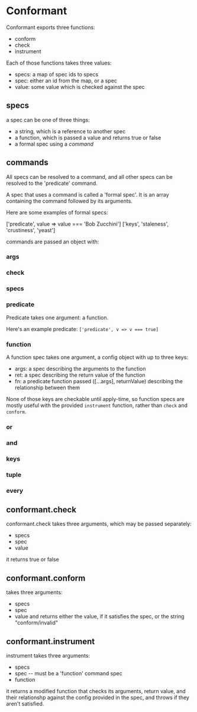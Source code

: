 # Conformant

Conformant exports three functions:

- conform
- check
- instrument

Each of those functions takes three values:

- specs: a map of spec ids to specs
- spec: either an id from the map, or a spec
- value: some value which is checked against the spec

## specs

a spec can be one of three things:

- a string, which is a reference to another spec
- a function, which is passed a value and returns true or false
- a formal spec using a _command_



## commands

All specs can be resolved to a command, and all other specs can be
resolved to the 'predicate' command.

A spec that uses a command is called a 'formal spec'. It is an array
containing the command followed by its arguments.

Here are some examples of formal specs:

['predicate', value => value === 'Bob Zucchini']
['keys', 'staleness', 'crustiness', 'yeast']

commands are passed an object with:

### args
### check
### specs


### predicate

Predicate takes one argument: a function.

Here's an example predicate: `['predicate', v => v === true]`


### function

A function spec takes one argument, a config object with
up to three keys:

- args: a spec describing the arguments to the function
- ret: a spec describing the return value of the function
- fn: a predicate function passed ([...args], returnValue)
  describing the relationship between them

None of those keys are checkable until apply-time, so function
specs are mostly useful with the provided `instrument` function,
rather than `check` and `conform`.


### or


### and


### keys


### tuple


### every



## conformant.check

conformant.check takes three arguments, which
may be passed separately:

- specs
- spec
- value

it returns true or false



## conformant.conform

takes three arguments:
- specs
- spec
- value
and returns either the value, if it satisfies
the spec, or the string "conform/invalid"



## conformant.instrument

instrument takes three arguments:

- specs
- spec -- must be a 'function' command spec
- function

it returns a modified function that checks its
arguments, return value, and their relationshp
against the config provided in the spec, and
throws if they aren't satisfied.

